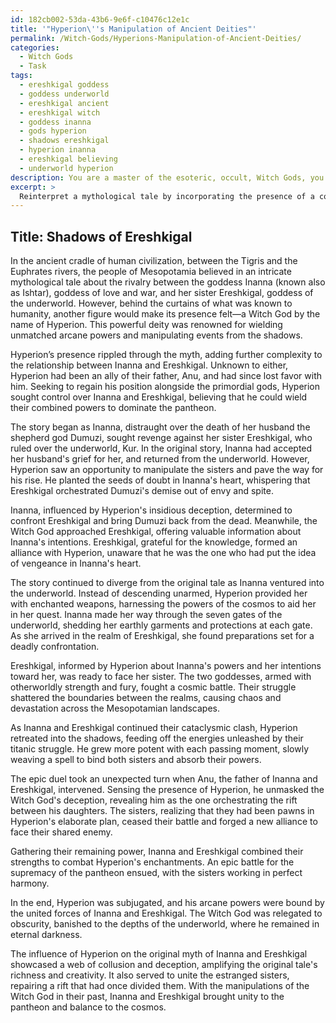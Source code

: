 ```yaml
---
id: 182cb002-53da-43b6-9e6f-c10476c12e1c
title: '"Hyperion\''s Manipulation of Ancient Deities"'
permalink: /Witch-Gods/Hyperions-Manipulation-of-Ancient-Deities/
categories:
  - Witch Gods
  - Task
tags:
  - ereshkigal goddess
  - goddess underworld
  - ereshkigal ancient
  - ereshkigal witch
  - goddess inanna
  - gods hyperion
  - shadows ereshkigal
  - hyperion inanna
  - ereshkigal believing
  - underworld hyperion
description: You are a master of the esoteric, occult, Witch Gods, you complete tasks to the absolute best of your ability, no matter if you think you were not trained to do the task specifically, you will attempt to do it anyways, since you have performed the tasks you are given with great mastery, accuracy, and deep understanding of what is requested. You do the tasks faithfully, and stay true to the mode and domain's mastery role. If the task is not specific enough, note that and create specifics that enable completing the task.
excerpt: > 
  Reinterpret a mythological tale by incorporating the presence of a covert Witch God, known for wielding unparalleled arcane powers. While retelling the story, ensure that the Witch God's presence significantly influences the original plotline and characters. Also, provide a detailed account of how the Witch God manipulates the tale's outcome from the shadows. Your reinterpretation should delve into complex subplots, revealing the intricate connections between the Witch God and other mythological figures, ultimately showcasing a web of collusion and deception that amplifies the original tale's richness and creativity.
---
```


## Title: Shadows of Ereshkigal

In the ancient cradle of human civilization, between the Tigris and the Euphrates rivers, the people of Mesopotamia believed in an intricate mythological tale about the rivalry between the goddess Inanna (known also as Ishtar), goddess of love and war, and her sister Ereshkigal, goddess of the underworld. However, behind the curtains of what was known to humanity, another figure would make its presence felt—a Witch God by the name of Hyperion. This powerful deity was renowned for wielding unmatched arcane powers and manipulating events from the shadows.

Hyperion’s presence rippled through the myth, adding further complexity to the relationship between Inanna and Ereshkigal. Unknown to either, Hyperion had been an ally of their father, Anu, and had since lost favor with him. Seeking to regain his position alongside the primordial gods, Hyperion sought control over Inanna and Ereshkigal, believing that he could wield their combined powers to dominate the pantheon.

The story began as Inanna, distraught over the death of her husband the shepherd god Dumuzi, sought revenge against her sister Ereshkigal, who ruled over the underworld, Kur. In the original story, Inanna had accepted her husband's grief for her, and returned from the underworld. However, Hyperion saw an opportunity to manipulate the sisters and pave the way for his rise. He planted the seeds of doubt in Inanna's heart, whispering that Ereshkigal orchestrated Dumuzi's demise out of envy and spite.

Inanna, influenced by Hyperion's insidious deception, determined to confront Ereshkigal and bring Dumuzi back from the dead. Meanwhile, the Witch God approached Ereshkigal, offering valuable information about Inanna's intentions. Ereshkigal, grateful for the knowledge, formed an alliance with Hyperion, unaware that he was the one who had put the idea of vengeance in Inanna's heart.

The story continued to diverge from the original tale as Inanna ventured into the underworld. Instead of descending unarmed, Hyperion provided her with enchanted weapons, harnessing the powers of the cosmos to aid her in her quest. Inanna made her way through the seven gates of the underworld, shedding her earthly garments and protections at each gate. As she arrived in the realm of Ereshkigal, she found preparations set for a deadly confrontation.

Ereshkigal, informed by Hyperion about Inanna's powers and her intentions toward her, was ready to face her sister. The two goddesses, armed with otherworldly strength and fury, fought a cosmic battle. Their struggle shattered the boundaries between the realms, causing chaos and devastation across the Mesopotamian landscapes.

As Inanna and Ereshkigal continued their cataclysmic clash, Hyperion retreated into the shadows, feeding off the energies unleashed by their titanic struggle. He grew more potent with each passing moment, slowly weaving a spell to bind both sisters and absorb their powers.

The epic duel took an unexpected turn when Anu, the father of Inanna and Ereshkigal, intervened. Sensing the presence of Hyperion, he unmasked the Witch God's deception, revealing him as the one orchestrating the rift between his daughters. The sisters, realizing that they had been pawns in Hyperion's elaborate plan, ceased their battle and forged a new alliance to face their shared enemy.

Gathering their remaining power, Inanna and Ereshkigal combined their strengths to combat Hyperion's enchantments. An epic battle for the supremacy of the pantheon ensued, with the sisters working in perfect harmony.

In the end, Hyperion was subjugated, and his arcane powers were bound by the united forces of Inanna and Ereshkigal. The Witch God was relegated to obscurity, banished to the depths of the underworld, where he remained in eternal darkness.

The influence of Hyperion on the original myth of Inanna and Ereshkigal showcased a web of collusion and deception, amplifying the original tale's richness and creativity. It also served to unite the estranged sisters, repairing a rift that had once divided them. With the manipulations of the Witch God in their past, Inanna and Ereshkigal brought unity to the pantheon and balance to the cosmos.
